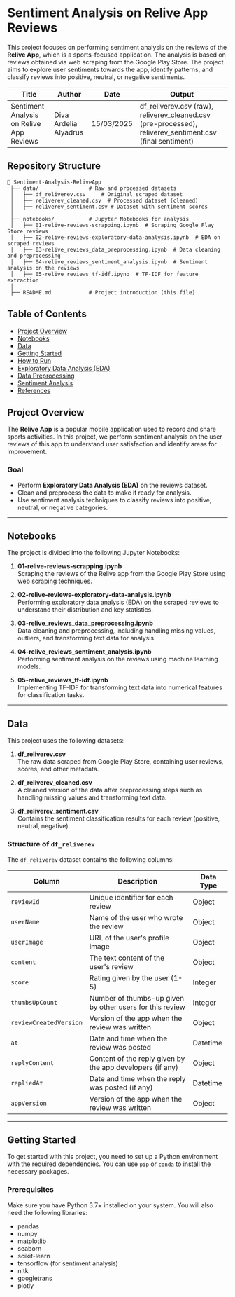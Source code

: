# Sentiment Analysis on Relive App Reviews
This project focuses on performing sentiment analysis on the reviews of the **Relive App**, which is a sports-focused application. The analysis is based on reviews obtained via web scraping from the Google Play Store. The project aims to explore user sentiments towards the app, identify patterns, and classify reviews into positive, neutral, or negative sentiments.

| **Title**                           | **Author**            | **Date**    | **Output**                                                                                             |
|-------------------------------------|-----------------------|-------------|--------------------------------------------------------------------------------------------------------|
| Sentiment Analysis on Relive App Reviews | Diva Ardelia Alyadrus | 15/03/2025  | df_reliverev.csv (raw), reliverev_cleaned.csv (pre-processed), reliverev_sentiment.csv (final sentiment) |

## Repository Structure

```
📂 Sentiment-Analysis-ReliveApp
 ├── data/                # Raw and processed datasets
 │   ├── df_reliverev.csv     # Original scraped dataset
 │   ├── reliverev_cleaned.csv  # Processed dataset (cleaned)
 │   ├── reliverev_sentiment.csv # Dataset with sentiment scores
 │
 ├── notebooks/           # Jupyter Notebooks for analysis
 │   ├── 01-relive-reviews-scrapping.ipynb  # Scraping Google Play Store reviews
 │   ├── 02-relive-reviews-exploratory-data-analysis.ipynb  # EDA on scraped reviews
 │   ├── 03-relive_reviews_data_preprocessing.ipynb  # Data cleaning and preprocessing
 │   ├── 04-relive_reviews_sentiment_analysis.ipynb  # Sentiment analysis on the reviews
 │   ├── 05-relive_reviews_tf-idf.ipynb  # TF-IDF for feature extraction
 │
 ├── README.md            # Project introduction (this file)

```
## Table of Contents
- [Project Overview](#project-overview)
- [Notebooks](#notebooks)
- [Data](#data)
- [Getting Started](#getting-started)
- [How to Run](#how-to-run)
- [Exploratory Data Analysis (EDA)](#exploratory-data-analysis)
- [Data Preprocessing](#data-preprocessing)
- [Sentiment Analysis](#sentiment-analysis)
- [References](#references)

## Project Overview
The **Relive App** is a popular mobile application used to record and share sports activities. In this project, we perform sentiment analysis on the user reviews of this app to understand user satisfaction and identify areas for improvement.

### Goal
- Perform **Exploratory Data Analysis (EDA)** on the reviews dataset.
- Clean and preprocess the data to make it ready for analysis.
- Use sentiment analysis techniques to classify reviews into positive, neutral, or negative categories.

---

## Notebooks
The project is divided into the following Jupyter Notebooks:

1. **01-relive-reviews-scrapping.ipynb**  
   Scraping the reviews of the Relive app from the Google Play Store using web scraping techniques.

2. **02-relive-reviews-exploratory-data-analysis.ipynb**  
   Performing exploratory data analysis (EDA) on the scraped reviews to understand their distribution and key statistics.

3. **03-relive_reviews_data_preprocessing.ipynb**  
   Data cleaning and preprocessing, including handling missing values, outliers, and transforming text data for analysis.

4. **04-relive_reviews_sentiment_analysis.ipynb**  
   Performing sentiment analysis on the reviews using machine learning models.

5. **05-relive_reviews_tf-idf.ipynb**  
   Implementing TF-IDF for transforming text data into numerical features for classification tasks.

---

## Data
This project uses the following datasets:

1. **df_reliverev.csv**  
   The raw data scraped from Google Play Store, containing user reviews, scores, and other metadata.

2. **df_reliverev_cleaned.csv**  
   A cleaned version of the data after preprocessing steps such as handling missing values and transforming text data.

3. **df_reliverev_sentiment.csv**  
   Contains the sentiment classification results for each review (positive, neutral, negative).

### Structure of `df_reliverev`
The `df_reliverev` dataset contains the following columns:

| **Column**               | **Description**                                                             | **Data Type**    |
|--------------------------|-----------------------------------------------------------------------------|------------------|
| `reviewId`               | Unique identifier for each review                                            | Object           |
| `userName`               | Name of the user who wrote the review                                        | Object           |
| `userImage`              | URL of the user's profile image                                              | Object           |
| `content`                | The text content of the user's review                                        | Object           |
| `score`                  | Rating given by the user (1-5)                                               | Integer          |
| `thumbsUpCount`          | Number of thumbs-up given by other users for this review                     | Integer          |
| `reviewCreatedVersion`   | Version of the app when the review was written                               | Object           |
| `at`                     | Date and time when the review was posted                                     | Datetime         |
| `replyContent`           | Content of the reply given by the app developers (if any)                    | Object           |
| `repliedAt`              | Date and time when the reply was posted (if any)                             | Datetime         |
| `appVersion`             | Version of the app when the review was written                               | Object           |

---

## Getting Started
To get started with this project, you need to set up a Python environment with the required dependencies. You can use `pip` or `conda` to install the necessary packages.

### Prerequisites
Make sure you have Python 3.7+ installed on your system. You will also need the following libraries:

- pandas
- numpy
- matplotlib
- seaborn
- scikit-learn
- tensorflow (for sentiment analysis)
- nltk
- googletrans
- plotly
